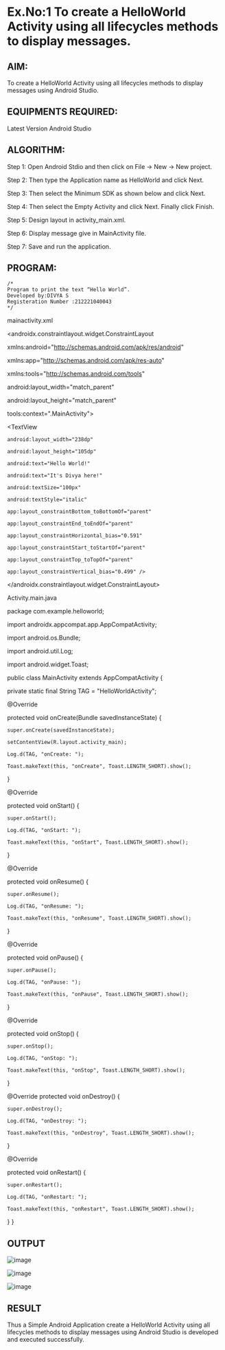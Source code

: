 # Ex.No:1 To create a HelloWorld Activity using all lifecycles methods to display messages.


## AIM:

To create a HelloWorld Activity using all lifecycles methods to display messages using Android Studio.

## EQUIPMENTS REQUIRED:

Latest Version Android Studio

## ALGORITHM:

Step 1: Open Android Stdio and then click on File -> New -> New project.

Step 2: Then type the Application name as HelloWorld and click Next. 

Step 3: Then select the Minimum SDK as shown below and click Next.

Step 4: Then select the Empty Activity and click Next. Finally click Finish.

Step 5: Design layout in activity_main.xml.

Step 6: Display message give in MainActivity file.

Step 7: Save and run the application.

## PROGRAM:
```
/*
Program to print the text “Hello World”.
Developed by:DIVYA S
Registeration Number :212221040043
*/
```
mainactivity.xml
<?xml version="1.0" encoding="utf-8"?>

<androidx.constraintlayout.widget.ConstraintLayout  

xmlns:android="http://schemas.android.com/apk/res/android"

xmlns:app="http://schemas.android.com/apk/res-auto"

xmlns:tools="http://schemas.android.com/tools"

android:layout_width="match_parent"

android:layout_height="match_parent"

tools:context=".MainActivity">

<TextView 
  
    android:layout_width="238dp"
    
    android:layout_height="105dp"
    
    android:text="Hello World!"
    
    android:text="It's Divya here!"
    
    android:textSize="100px"
    
    android:textStyle="italic"
    
    app:layout_constraintBottom_toBottomOf="parent"
    
    app:layout_constraintEnd_toEndOf="parent"
    
    app:layout_constraintHorizontal_bias="0.591"
    
    app:layout_constraintStart_toStartOf="parent"
    
    app:layout_constraintTop_toTopOf="parent"
    
    app:layout_constraintVertical_bias="0.499" />

</androidx.constraintlayout.widget.ConstraintLayout>




Activity.main.java



package com.example.helloworld;

  import androidx.appcompat.app.AppCompatActivity;
  
  import android.os.Bundle;
  
  import android.util.Log;
  
  import android.widget.Toast;

 public class MainActivity extends AppCompatActivity {

  private static final String TAG = "HelloWorldActivity";

@Override

protected void onCreate(Bundle savedInstanceState) {

    super.onCreate(savedInstanceState);
    
    setContentView(R.layout.activity_main);
    
    Log.d(TAG, "onCreate: ");
    
    Toast.makeText(this, "onCreate", Toast.LENGTH_SHORT).show();
    
}

@Override

protected void onStart() {

    super.onStart();
    
    Log.d(TAG, "onStart: ");
    
    Toast.makeText(this, "onStart", Toast.LENGTH_SHORT).show();
}

@Override

protected void onResume() {

    super.onResume();
    
    Log.d(TAG, "onResume: ");
    
    Toast.makeText(this, "onResume", Toast.LENGTH_SHORT).show();
    
}

@Override

protected void onPause() {

    super.onPause();
    
    Log.d(TAG, "onPause: ");
    
    Toast.makeText(this, "onPause", Toast.LENGTH_SHORT).show();
    
}

@Override

protected void onStop() {

    super.onStop();
    
    Log.d(TAG, "onStop: ");
    
    Toast.makeText(this, "onStop", Toast.LENGTH_SHORT).show();
    
}

@Override
protected void onDestroy() {

    super.onDestroy();
    
    Log.d(TAG, "onDestroy: ");
    
    Toast.makeText(this, "onDestroy", Toast.LENGTH_SHORT).show();
    
}

@Override

protected void onRestart() {

    super.onRestart();
    
    Log.d(TAG, "onRestart: ");
    
    Toast.makeText(this, "onRestart", Toast.LENGTH_SHORT).show();

    
}
}

## OUTPUT
![image](https://github.com/suryacse05/Mobile-Application-Development/assets/141506417/0e3e1f14-9b97-4267-8228-3fb930662f7d)

![image](https://github.com/suryacse05/Mobile-Application-Development/assets/141506417/a9ccfec3-412c-491d-b44e-a699492ca6fb)

![image](https://github.com/suryacse05/Mobile-Application-Development/assets/141506417/41dd73f7-5e85-4ec1-96c4-64b212675f94)




## RESULT
Thus a Simple Android Application create a HelloWorld Activity using all lifecycles methods to display messages using Android Studio is developed and executed successfully.
